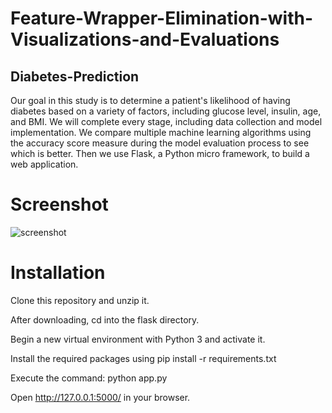 # Feature-Wrapper-Elimination-with-Visualizations-and-Evaluations
## Diabetes-Prediction

Our goal in this study is to determine a patient's likelihood of having diabetes based on a variety of factors, including glucose level, insulin, age, and BMI. 
We will complete every stage, including data collection and model implementation. We compare multiple machine learning algorithms using the accuracy score 
measure during the model evaluation process to see which is better. Then we use Flask, a Python micro framework, to build a web application.

# Screenshot
![screenshot](https://user-images.githubusercontent.com/109751694/209457507-13045007-ef6e-4866-ac4a-59e02bcd8434.jpg)

# Installation
Clone this repository and unzip it.

After downloading, cd into the flask directory.

Begin a new virtual environment with Python 3 and activate it.

Install the required packages using pip install -r requirements.txt

Execute the command: python app.py

Open http://127.0.0.1:5000/ in your browser.
